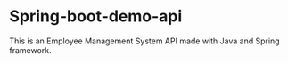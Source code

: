 # Spring-boot-demo-api
This is an Employee Management System API made with Java and Spring framework.
